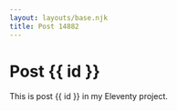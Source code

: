 ```yaml
---
layout: layouts/base.njk
title: Post 14882
---
```


# Post {{ id }}

This is post {{ id }} in my Eleventy project.
